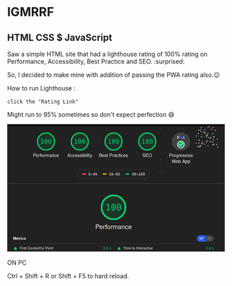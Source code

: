 # IGMRRF

## HTML CSS \$ JavaScript

Saw a simple HTML site that had a lighthouse rating of 100% rating on Performance, Accessibility, Best Practice and SEO. :surprised:

So, I decided to make mine with addition of passing the PWA rating also.:wink:

How to run Lighthouse :

    click the "Rating Link"

Might run to 95% sometimes so don't expect perfection :smile:

![Lighthouse](./assets/img/lighthouse.png)

ON PC

Ctrl + Shift + R or Shift + F5 to hard reload.

